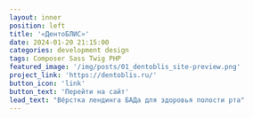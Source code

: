 ```yaml
---
layout: inner
position: left
title: '«ДентоБЛИС»'
date: 2024-01-20 21:15:00
categories: development design
tags: Composer Sass Twig PHP
featured_image: '/img/posts/01_dentoblis_site-preview.png'
project_link: 'https://dentoblis.ru/'
button_icon: 'link'
button_text: 'Перейти на сайт'
lead_text: "Вёрстка лендинга БАДа для здоровья полости рта"
---
```

